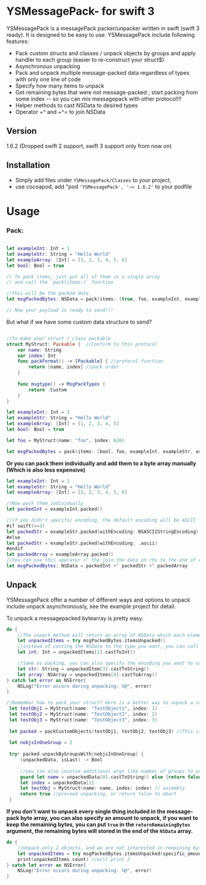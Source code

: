 # YSMessagePack- for swift 3

YSMessagePack is a messagePack packer/unpacker written in swift (swift 3 ready). It is designed to be easy to use. YSMessagePack include following features:

- Pack custom structs and classes / unpack objects by groups and apply handler to each group (easier to re-construct your struct$)
- Asynchronous unpacking
- Pack and unpack multiple message-packed data regardless of types with only one line of code
- Specify how many items to unpack
- Get remaining bytes that were not message-packed ; start packing from some index -- so you can mix messagepack with other protocol!!! 
- Helper methods to cast NSData to desired types
- Operator +^ and +^= to join NSData 


## Version
 1.6.2 (Dropped swift 2 support, swift 3 support only from now on)

## Installation

- Simply add files under `YSMessagePack/Classes` to your project, 
- use cocoapod, add "pod `'YSMessagePack', '~> 1.6.2'` to your podfile  

# Usage 
### Pack:



```swift

let exampleInt: Int = 1
let exampleStr: String = "Hello World"
let exampleArray: [Int] = [1, 2, 3, 4, 5, 6]
let bool: Bool = true

// To pack items, just put all of them in a single array
// and call the `pack(items:)` function

//this will be the packed data
let msgPackedBytes: NSData = pack(items: [true, foo, exampleInt, exampleStr, exampleArray]) 

// Now your payload is ready to send!!!

```

But what if we have some custom data structure to send?

```Swift

//To make your struct / class packable
struct MyStruct: Packable {  //Confirm to this protocol
    var name: String
    var index: Int
    func packFormat() -> [Packable] { //protocol function
        return [name, index] //pack order
    }
    
    func msgtype() -> MsgPackTypes {
        return .Custom
    }
}

let exampleInt: Int = 1
let exampleStr: String = "Hello World"
let exampleArray: [Int] = [1, 2, 3, 4, 5]
let bool: Bool = true

let foo = MyStruct(name: "foo", index: 626)

let msgPackedBytes = pack(items: [bool, foo, exampleInt, exampleStr, exampleArray])

```


**Or you can pack them individually and add them to a byte array manually (Which is also less expensive)**

```swift
let exampleInt: Int = 1
let exampleStr: String = "Hello World"
let exampleArray: [Int] = [1, 2, 3, 4, 5, 6]

//Now pack them individually
let packedInt = exampleInt.packed()

//if you didn't specific encoding, the default encoding will be ASCII
#if swift(>=3)
let packedStr = exampleStr.packed(withEncoding: NSASCIIStringEncoding) 
#else
let packedStr = exampleStr.packed(withEncoding: .ascii)
#endif
let packedArray = exampleArray.packed()
//You can use this operator +^ the join the data on rhs to the end of data on lhs
let msgPackedBytes: NSData = packedInt +^ packedStr +^ packedArray
```
## Unpack

YSMessagePack offer a number of different ways and options to unpack include unpack asynchronously, see the example project for detail.

To unpack a messagepacked bytearray is pretty easy:

```swift
do {
    //The unpack method will return an array of NSData which each element is an unpacked object
    let unpackedItems = try msgPackedBytes.itemsUnpacked()
    //instead of casting the NSData to the type you want, you can call these `.castTo..` methods to do the job for you
    let int: Int = unpackedItems[2].castToInt()

    //Same as packing, you can also specify the encoding you want to use, default is ASCII
    let str: String = unpackedItem[3].castToString() 
    let array: NSArray = unpackedItems[4].castToArray() 
} catch let error as NSError{
    NSLog("Error occurs during unpacking: %@", error)
}

//Remember how to pack your struct? Here is a better way to unpack a stream of bytes formatted in specific format
 let testObj1 = MyStruct(name: "TestObject1", index: 1)
 let testObj2 = MyStruct(name: "TestObject2", index: 2)
 let testObj3 = MyStruct(name: "TestObject3", index: 3)
 
 let packed = packCustomObjects(testObj1, testObj2, testObj3) //This is an other method that can pack your own struct easier
 
 let nobjsInOneGroup = 2
 
 try! packed.unpackByGroupsWith(nobjsInOneGroup) {
     (unpackedData, isLast) -> Bool
     
     //you can also involve additional args like number of groups to unpack
     guard let name = unpackedData[0].castToString() else {return false} //abort unpacking hen something wrong
     let index = unpackedData[1]
     let testObj = MyStruct(name: name, index: index) // assembly      
     return true //proceed unpacking, or return false to abort
 } 

```


**If you don't want to unpack every single thing included in the message-pack byte array, you can also specify an amount to unpack, if you want to keep the remaining bytes, you can put `true` in the `returnRemainingBytes` argument, the remaining bytes will stored in the end of the `NSData` array.**

```swift
do {
    //Unpack only 2 objects, and we are not interested in remaining bytes
    let unpackedItems = try msgPackedBytes.itemsUnpacked(specific_amount: 2, returnRemainingBytes: false)
    print(unpackedItems.count) //will print 2
} catch let error as NSError{
    NSLog("Error occurs during unpacking: %@", error)
}
```
